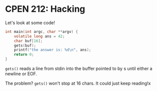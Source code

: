 # CPEN 212: Hacking

Let's look at some code!

``` C
int main(int argc, char **argv) {
    volatile long ans = 42;
    char buf[16];
    gets(buf);
    printf("the answer is: %d\n", ans);
    return 0;
}
```

`gets()` reads a line from stdin into the buffer pointed to  by s until either a newline or EOF.

The problem? `gets()` won't stop at 16 chars. It could just keep reading!x
